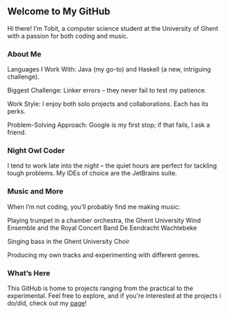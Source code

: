 ## Welcome to My GitHub

Hi there! I’m Tobit, a computer science student at the University of Ghent with a passion for both coding and music.

### About Me

Languages I Work With: Java (my go-to) and Haskell (a new, intriguing challenge).

Biggest Challenge: Linker errors – they never fail to test my patience.

Work Style: I enjoy both solo projects and collaborations. Each has its perks.

Problem-Solving Approach: Google is my first stop; if that fails, I ask a friend.


### Night Owl Coder

I tend to work late into the night – the quiet hours are perfect for tackling tough problems. My IDEs of choice are the JetBrains suite.

### Music and More

When I’m not coding, you’ll probably find me making music:

Playing trumpet in a chamber orchestra, the Ghent University Wind Ensemble and the Royal Concert Band De Eendracht Wachtebeke

Singing bass in the Ghent University Choir

Producing my own tracks and experimenting with different genres.


### What’s Here

This GitHub is home to projects ranging from the practical to the experimental. Feel free to explore, and if you're interested at the projects i do/did, check out my [page](https://tobitdsm.github.io/tobitdsm/)!
